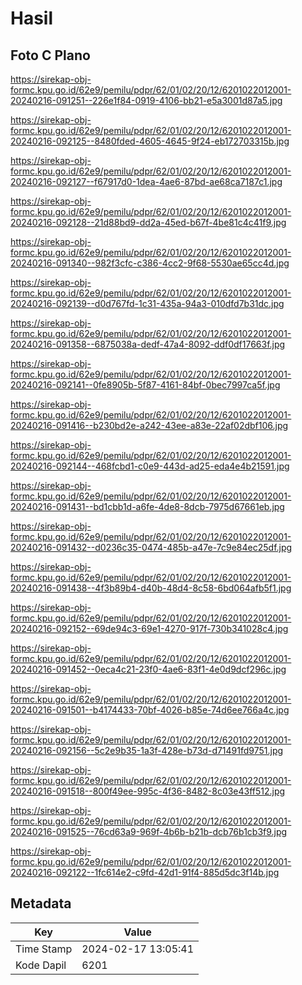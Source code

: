 # Hasil

## Foto C Plano

https://sirekap-obj-formc.kpu.go.id/62e9/pemilu/pdpr/62/01/02/20/12/6201022012001-20240216-091251--226e1f84-0919-4106-bb21-e5a3001d87a5.jpg

https://sirekap-obj-formc.kpu.go.id/62e9/pemilu/pdpr/62/01/02/20/12/6201022012001-20240216-092125--8480fded-4605-4645-9f24-eb172703315b.jpg

https://sirekap-obj-formc.kpu.go.id/62e9/pemilu/pdpr/62/01/02/20/12/6201022012001-20240216-092127--f67917d0-1dea-4ae6-87bd-ae68ca7187c1.jpg

https://sirekap-obj-formc.kpu.go.id/62e9/pemilu/pdpr/62/01/02/20/12/6201022012001-20240216-092128--21d88bd9-dd2a-45ed-b67f-4be81c4c41f9.jpg

https://sirekap-obj-formc.kpu.go.id/62e9/pemilu/pdpr/62/01/02/20/12/6201022012001-20240216-091340--982f3cfc-c386-4cc2-9f68-5530ae65cc4d.jpg

https://sirekap-obj-formc.kpu.go.id/62e9/pemilu/pdpr/62/01/02/20/12/6201022012001-20240216-092139--d0d767fd-1c31-435a-94a3-010dfd7b31dc.jpg

https://sirekap-obj-formc.kpu.go.id/62e9/pemilu/pdpr/62/01/02/20/12/6201022012001-20240216-091358--6875038a-dedf-47a4-8092-ddf0df17663f.jpg

https://sirekap-obj-formc.kpu.go.id/62e9/pemilu/pdpr/62/01/02/20/12/6201022012001-20240216-092141--0fe8905b-5f87-4161-84bf-0bec7997ca5f.jpg

https://sirekap-obj-formc.kpu.go.id/62e9/pemilu/pdpr/62/01/02/20/12/6201022012001-20240216-091416--b230bd2e-a242-43ee-a83e-22af02dbf106.jpg

https://sirekap-obj-formc.kpu.go.id/62e9/pemilu/pdpr/62/01/02/20/12/6201022012001-20240216-092144--468fcbd1-c0e9-443d-ad25-eda4e4b21591.jpg

https://sirekap-obj-formc.kpu.go.id/62e9/pemilu/pdpr/62/01/02/20/12/6201022012001-20240216-091431--bd1cbb1d-a6fe-4de8-8dcb-7975d67661eb.jpg

https://sirekap-obj-formc.kpu.go.id/62e9/pemilu/pdpr/62/01/02/20/12/6201022012001-20240216-091432--d0236c35-0474-485b-a47e-7c9e84ec25df.jpg

https://sirekap-obj-formc.kpu.go.id/62e9/pemilu/pdpr/62/01/02/20/12/6201022012001-20240216-091438--4f3b89b4-d40b-48d4-8c58-6bd064afb5f1.jpg

https://sirekap-obj-formc.kpu.go.id/62e9/pemilu/pdpr/62/01/02/20/12/6201022012001-20240216-092152--69de94c3-69e1-4270-917f-730b341028c4.jpg

https://sirekap-obj-formc.kpu.go.id/62e9/pemilu/pdpr/62/01/02/20/12/6201022012001-20240216-091452--0eca4c21-23f0-4ae6-83f1-4e0d9dcf296c.jpg

https://sirekap-obj-formc.kpu.go.id/62e9/pemilu/pdpr/62/01/02/20/12/6201022012001-20240216-091501--b4174433-70bf-4026-b85e-74d6ee766a4c.jpg

https://sirekap-obj-formc.kpu.go.id/62e9/pemilu/pdpr/62/01/02/20/12/6201022012001-20240216-092156--5c2e9b35-1a3f-428e-b73d-d71491fd9751.jpg

https://sirekap-obj-formc.kpu.go.id/62e9/pemilu/pdpr/62/01/02/20/12/6201022012001-20240216-091518--800f49ee-995c-4f36-8482-8c03e43ff512.jpg

https://sirekap-obj-formc.kpu.go.id/62e9/pemilu/pdpr/62/01/02/20/12/6201022012001-20240216-091525--76cd63a9-969f-4b6b-b21b-dcb76b1cb3f9.jpg

https://sirekap-obj-formc.kpu.go.id/62e9/pemilu/pdpr/62/01/02/20/12/6201022012001-20240216-092122--1fc614e2-c9fd-42d1-91f4-885d5dc3f14b.jpg


## Metadata

| Key        | Value               |
| ---------- | ------------------- |
| Time Stamp | 2024-02-17 13:05:41 |
| Kode Dapil | 6201                |



